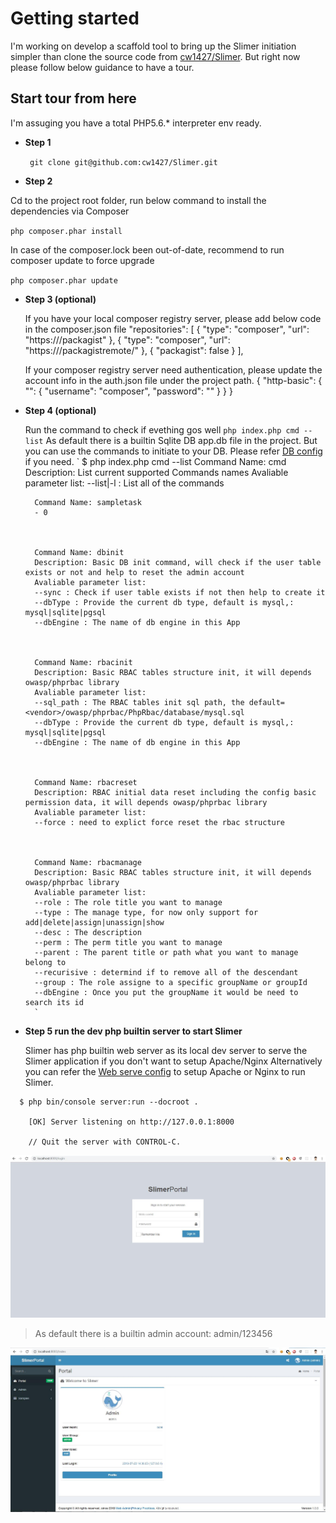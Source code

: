 # Getting started

I'm working on develop a scaffold tool to bring up the Slimer initiation simpler than clone the source code from [cw1427/Slimer](https://github.com/cw1427/Slimer). But right now please follow below guidance to have a tour.

## Start tour from here

I'm assuging you have a total PHP5.6.* interpreter env ready.

- **Step 1**
    
  ` git clone git@github.com:cw1427/Slimer.git`

- **Step 2**

 Cd to the project root folder, run below command to install the dependencies via Composer

 `php composer.phar install`

 In case of the composer.lock been out-of-date, recommend to run composer update to force upgrade

 `php composer.phar update`

- **Step 3 (optional)**

  If you have your local composer registry server, please add below code in the composer.json file
        "repositories": [
        {
            "type": "composer",
            "url": "https://<your private composer registry>/packagist"
        },
        {
            "type": "composer",
            "url": "https://<your private composer registry>/packagistremote/"
        },
		{
			"packagist": false
        }
        ],

  If your composer registry server need authentication, please update the account info in the auth.json file under the project path.
        {
        "http-basic": {
            "<your private composer url>": {
            "username": "composer",
            "password": "<the account password>"
            }
        } 
        }

- **Step 4 (optional)**

  Run the command to check if evething gos well `php index.php cmd --list`
  As default there is a builtin Sqlite DB app.db file in the project. But you can use the commands to initiate to your DB.
  Please refer [DB config](./db-config.md) if you need.
        `
        $ php index.php cmd --list
        Command Name: cmd
        Description: List current supported Commands names
        Avaliable parameter list:
        --list|-l : List all of the commands



        Command Name: sampletask
        - 0



        Command Name: dbinit
        Description: Basic DB init command, will check if the user table exists or not and help to reset the admin account
        Avaliable parameter list:
        --sync : Check if user table exists if not then help to create it
        --dbType : Provide the current db type, default is mysql,: mysql|sqlite|pgsql
        --dbEngine : The name of db engine in this App



        Command Name: rbacinit
        Description: Basic RBAC tables structure init, it will depends owasp/phprbac library
        Avaliable parameter list:
        --sql_path : The RBAC tables init sql path, the default=<vendor>/owasp/phprbac/PhpRbac/database/mysql.sql
        --dbType : Provide the current db type, default is mysql,: mysql|sqlite|pgsql
        --dbEngine : The name of db engine in this App



        Command Name: rbacreset
        Description: RBAC initial data reset including the config basic permission data, it will depends owasp/phprbac library
        Avaliable parameter list:
        --force : need to explict force reset the rbac structure



        Command Name: rbacmanage
        Description: Basic RBAC tables structure init, it will depends owasp/phprbac library
        Avaliable parameter list:
        --role : The role title you want to manage
        --type : The manage type, for now only support for add|delete|assign|unassign|show
        --desc : The description
        --perm : The perm title you want to manage
        --parent : The parent title or path what you want to manage belong to
        --recurisive : determind if to remove all of the descendant
        --group : The role assigne to a specific groupName or groupId
        --dbEngine : Once you put the groupName it would be need to search its id
        `

- **Step 5  run the dev php builtin server to start Slimer**
  
  Slimer has php builtin web server as its local dev server to serve the Slimer application if you don't want to setup Apache/Nginx
  Alternatively you can refer the [Web serve config](./web-server-config.md) to setup Apache or Nginx to run Slimer.

```
  $ php bin/console server:run --docroot .

    [OK] Server listening on http://127.0.0.1:8000

    // Quit the server with CONTROL-C.
```
![login](./img/login.jpg)

> As default there is a builtin admin account:   admin/123456

![login](./img/portal.jpg)

